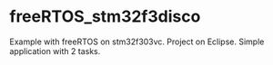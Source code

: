 # freeRTOS_stm32f3disco
Example with freeRTOS on stm32f303vc. Project on Eclipse.
Simple application with 2 tasks.
